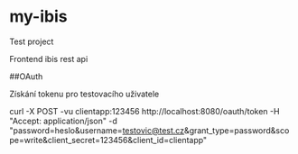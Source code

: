 # my-ibis
Test project

Frontend ibis rest api

##OAuth

Získání tokenu pro testovacího uživatele

curl -X POST -vu clientapp:123456 http://localhost:8080/oauth/token -H "Accept: application/json" -d "password=heslo&username=testovic@test.cz&grant_type=password&scope=write&client_secret=123456&client_id=clientapp"
